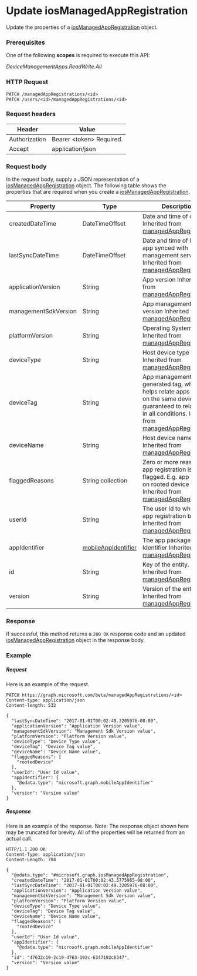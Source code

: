 ﻿# Update iosManagedAppRegistration
Update the properties of a [iosManagedAppRegistration](../resources/intune_mam_iosManagedAppRegistration.md) object.
### Prerequisites
One of the following **scopes** is required to execute this API:

*DeviceManagementApps.ReadWrite.All*
### HTTP Request
<!-- {
  "blockType": "ignored"
}
-->
```http
PATCH /managedAppRegistrations/<id>
PATCH /users/<id>/managedAppRegistrations/<id>
```

### Request headers
|Header|Value|
|---|---|
|Authorization|Bearer &lt;token&gt; Required.|
|Accept|application/json|

### Request body
In the request body, supply a JSON representation of a [iosManagedAppRegistration](../resources/intune_mam_iosManagedAppRegistration.md) object.
The following table shows the properties that are required when you create a [iosManagedAppRegistration](../resources/intune_mam_iosManagedAppRegistration.md).

|Property|Type|Description|
|---|---|---|
|createdDateTime|DateTimeOffset|Date and time of creation Inherited from [managedAppRegistration](intune_mam_managedAppRegistration.md).|
|lastSyncDateTime|DateTimeOffset|Date and time of last the app synced with management service. Inherited from [managedAppRegistration](intune_mam_managedAppRegistration.md).|
|applicationVersion|String|App version Inherited from [managedAppRegistration](intune_mam_managedAppRegistration.md).|
|managementSdkVersion|String|App management SDK version Inherited from [managedAppRegistration](intune_mam_managedAppRegistration.md).|
|platformVersion|String|Operating System version Inherited from [managedAppRegistration](intune_mam_managedAppRegistration.md).|
|deviceType|String|Host device type Inherited from [managedAppRegistration](intune_mam_managedAppRegistration.md).|
|deviceTag|String|App management SDK generated tag, which helps relate apps hosted on the same device. Not guaranteed to relate apps in all conditions. Inherited from [managedAppRegistration](intune_mam_managedAppRegistration.md).|
|deviceName|String|Host device name Inherited from [managedAppRegistration](intune_mam_managedAppRegistration.md).|
|flaggedReasons|String collection|Zero or more reasons an app registration is flagged. E.g. app running on rooted device Inherited from [managedAppRegistration](intune_mam_managedAppRegistration.md).|
|userId|String|The user Id to who this app registration belongs. Inherited from [managedAppRegistration](intune_mam_managedAppRegistration.md).|
|appIdentifier|[mobileAppIdentifier](../resources/intune_mam_mobileAppIdentifier.md)|The app package Identifier Inherited from [managedAppRegistration](intune_mam_managedAppRegistration.md).|
|id|String|Key of the entity. Inherited from [managedAppRegistration](intune_mam_managedAppRegistration.md).|
|version|String|Version of the entity. Inherited from [managedAppRegistration](intune_mam_managedAppRegistration.md).|



### Response
If successful, this method returns a `200 OK` response code and an updated [iosManagedAppRegistration](../resources/intune_mam_iosManagedAppRegistration.md) object in the response body.

### Example
##### Request
Here is an example of the request.
```http
PATCH https://graph.microsoft.com/beta/managedAppRegistrations/<id>
Content-type: application/json
Content-length: 532

{
  "lastSyncDateTime": "2017-01-01T00:02:49.3205976-08:00",
  "applicationVersion": "Application Version value",
  "managementSdkVersion": "Management Sdk Version value",
  "platformVersion": "Platform Version value",
  "deviceType": "Device Type value",
  "deviceTag": "Device Tag value",
  "deviceName": "Device Name value",
  "flaggedReasons": [
    "rootedDevice"
  ],
  "userId": "User Id value",
  "appIdentifier": {
    "@odata.type": "microsoft.graph.mobileAppIdentifier"
  },
  "version": "Version value"
}
```

##### Response
Here is an example of the response. Note: The response object shown here may be truncated for brevity. All of the properties will be returned from an actual call.
```http
HTTP/1.1 200 OK
Content-Type: application/json
Content-Length: 704

{
  "@odata.type": "#microsoft.graph.iosManagedAppRegistration",
  "createdDateTime": "2017-01-01T00:02:43.5775965-08:00",
  "lastSyncDateTime": "2017-01-01T00:02:49.3205976-08:00",
  "applicationVersion": "Application Version value",
  "managementSdkVersion": "Management Sdk Version value",
  "platformVersion": "Platform Version value",
  "deviceType": "Device Type value",
  "deviceTag": "Device Tag value",
  "deviceName": "Device Name value",
  "flaggedReasons": [
    "rootedDevice"
  ],
  "userId": "User Id value",
  "appIdentifier": {
    "@odata.type": "microsoft.graph.mobileAppIdentifier"
  },
  "id": "47632c19-2c19-4763-192c-6347192c6347",
  "version": "Version value"
}
```



